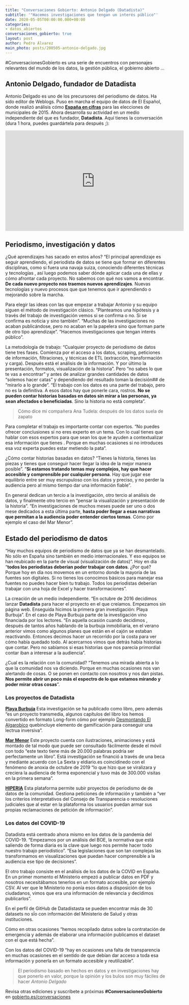 ```yaml
---
title: "Conversaciones Gobierto: Antonio Delgado (Datadista)"
subtitle: '"Hacemos investigaciones que tengan un interés público"'
date: 2020-05-05T00:00:00.000+00:00
categories:
- datos_abiertos
conversaciones_gobierto: true
layout: post
author: Pedro Álvarez
main_photo: posts/200505-antonio-delgado.jpg
---
```


#ConversacionesGobierto es una serie de encuentros con personajes relevantes del mundo de los datos, la gestión pública, el gobierno abierto ...

## Antonio Delgado, fundador de Datadista

Antonio Delgado es uno de los precursores del periodismo de datos. Ha sido editor de Weblogs. Puso en marcha el equipo de datos de El Español, donde realizó análisis cómo **[España en cifras](https://populate.tools/projects/espanaencifras)** para las elecciones de municipales de 2015. Ahora desarrolla su actividad en un medio independiente del que es fundador, **Datadista**. Aquí tienes la conversación (dura 1 hora, puedes guardártela para después ;):

<div class="video_wrapper bigger">
<iframe width="560" height="315" src="https://www.youtube.com/embed/9vdLytpZ-Bc" frameborder="0" allow="accelerometer; autoplay; encrypted-media; gyroscope; picture-in-picture" allowfullscreen></iframe>
</div>

## Periodismo, investigación y datos

¿Qué aprendizajes has sacado en estos años? “El principal aprendizaje es seguir aprendiendo, el periodista de datos se tiene que formar en diferentes disciplinas, como si fuera una navaja suiza, conociendo diferentes técnicas y tecnologías , así luego podemos saber dónde aplicar cada una de ellas y cómo afrontar cada proyecto. No sabemos con qué nos vamos a encontrar. **De cada nuevo proyecto nos traemos nuevos aprendizajes**. Nuevas tecnologías y nuevo procesos que que tenemos que ir aprendiendo o mejorando sobre la marcha.

Para elegir las ideas con las que empezar a trabajar Antonio y su equipo siguen el método de investigación clásico. “Planteamos una hipótesis y a través del trabajo de investigación vemos si se confirma o no. Si se confirma es noticia y sino también”. “Muchas de las investigaciones no acaban publicándose, pero no acaban en la papelera sino que forman parte de otro tipo aprendizaje”. “Hacemos investigaciones que tengan interés público”.

La metodología de trabajo: “Cualquier proyecto de periodismo de datos tiene tres fases. Comienza por el acceso a los datos, scraping, peticiones de información, filtraciones, y técnicas de ETL (extracción, transformación y carga). Después está el análisis de la información. Y por último la presentación, formatos, visualización de la historia”. Pero “no sabes lo que te vas a encontrar” y antes de analizar grandes cantidades de datos “solemos hacer catas” y dependiendo del resultado toman la decisión## de “mirarlo a lo grande”. “El trabajo con los datos es una parte del trabajo, pero no es la definitiva. A esos datos hay que ponerle cara, rostros. **No se pueden contar historias basadas en datos sin mirar a las personas, ya sean afectados o beneficiadas**. Sino la historia no está completa”. 

<blockquote class="quote">
  Cómo dice mi compañera Ana Tudela: después de los datos suela de zapato
</blockquote>

Para completar el trabajo es importante contar con expertos. “No puedes ofrecer conclusiones si no eres experto en un tema. Con lo cual tienes que hablar con esos expertos para que sean los que te ayuden a contextualizar esa información que tienes . Porque en muchas ocasiones si no introduces esa voz experta puedes estar metiendo la pata”.

¿Cómo contar historias basadas en datos? “Tienes la historia, tienes las piezas y tienes que conseguir hacer llegar la idea de la mejor manera posible”. “**Si estamos tratando temas muy complejos, hay que hacer accesible y comprensible por cualquier persona**. Hay que jugar ese equilibrio entre ser muy escrupuloso con los datos y preciso, y no perder la audiencia pero al mismo tiempo dar una información fiable”.

En general dedican un tercio a la investigación, otro tercio al análisis de datos, y finalmente otro tercio en “pensar la visualización y presentación de la historia”. “En investigaciones de muchos meses puede ser uno o dos mese dedicados a esta última parte, **hasta poder llegar a esas narrativas que permitan a la audiencia poder entender ciertos temas**. Cómo por ejemplo el caso del Mar Menor”.

## Estado del periodismo de datos

“Hay muchos equipos de periodismo de datos que ya se han desmantelado. No sólo en España sino también en medio internacionales. Y eso equipos se han reubicado en la  parte de visual (visualización de datos)”.  Hoy en día “**todos los periodistas deberían poder trabajar con datos**. ¿Por qué? Porque hoy en día nos movemos en un entorno donde la mayoría de las fuentes son digitales. Si no tienes los conocimos básicos para manejar esa fuentes no puedes hacer bien tu trabajo. Todos los periodistas deberían trabajar con una hoja de Excel y hacer transformaciones”. 

La creación de un medio independiente. “En octubre de 2016 decidimos lanzar **Datadista** para hacer el proyecto en el que creíamos. Empezamos sin página web. Enseguida hicimos la primera gran investigación: Playa Burbuja”. En el caso de Playa Burbuja parte de la investigación vino financiada por los lectores. “En aquella ocasión cuando decidimos , después de tantos años hablando de la burbuja inmobiliaria, en el verano anterior vimos como algunos planes que están en el cajón se estaban reactivando. Entonces decimos hacer un recorrido por la costa para ver cómo había quedado todo. Al acercarnos vimos que detrás había historias que contar. Pero no sabíamos si esas historias que nos parecía primordial contar iban a interesar a la audiencia”.

¿Cual es la relación con la comunidad? “Tenemos una mirada abierta a lo que la comunidad nos va diciendo. Porque en muchas ocasiones nos van alertando de cosas. O se ponen en contacto con nosotros y nos dan pistas. **Nos permite abrir un poco más el espectro de lo que estamos mirando y poder mirar otras cosas**”. 


### Los proyectos de Datadista

**[Playa Burbuja](https://datadista.com/playa-burbuja/preguntas-respuestas/)**
Esta investigación se ha publicado como libro, pero además “es un proyecto transmedia, algunos capítulos del libro los hemos convertido en formato Long-form cómo por ejemplo [Desmontando El Algarobíco](https://datadista.com/playa-burbuja/desmontando-algarrobico/) quebincluye elemento de gamificación para conseguir una lectrua inversiva”.

**[Mar Menor](https://datadista.com/medioambiente/desastre-mar-menor/)**
Este proyecto cuenta con ilustraciones, animaciones y está montado de tal modo que puede ser consultado fácilmente desde el móvil con todo “este texto tiene más de 20.000 palabras podría ser perfectamente un libro”. Está investigación se financió a través de una beca y mediante acuerdo con La Sexta y eldiario.es coincidinedo con el fenómeno de anoxia de octubre de 2019 “lo que hizo que se viralizara y creciera la audiencia de forma exponencial y tuvo más de 300.000 visitas en la primera semana”.

**[HIPERIA](https://hiperia.datadista.com/)**
Esta plataforma permite subir proyectos de periodismo de de datos de la comunidad. Gestiona peticiones de información y también a “ver los criterios interpretativos del Consejo de Transparencia o resoluciones judiciales que al estar en la plataforma los usuarios puedan armar sus propias reclamaciones de petición de información”.


### Los datos del COVID-19

Datadista está centrado ahora mismo en los datos de la pandemia del COVID-19. “Empezamos por un análisis del BOE, la normativa que está saliendo de forma diaria es la clave que luego nos permite hacer todo nuestro trabajo periodístico”. “Esa legislaciones que son tan complejas las transformamos en visualizaciones que puedan hacer comprensible a la audiencia ese tipo de decisiones”.

El otro trabajo consiste en el análisis de los datos de la COVID en España. En un primer momento el Ministerio empezó a publicar datos en PDF y nosotros necesitábamos tenerlos en un formato accesible, por ejemplo CSV. Al ver que le Ministerio no ponía esos datos a disposición de los ciudadanos, vimos que era una información de relevancia y decidimos publicarlos”.

En el perfil de GitHub de Datadistasta se pueden encontrar más de 30 datasets no sĺo con información del Ministerio de Salud y otras instituciones.

Cómo en otras ocasiones “hemos recopilado datos sobre la contratación de emergencia y además de elaborar una información publicamos el dataset con el que está hecha”.

Con los datos del COVID-19 “hay en ocasiones una falta de transparencia en muchas ocasiones en el sentido de que debían dar acceso a toda esa información y ponerla en un formato accesible y reutilizable”.

<blockquote class="quote">
  El periodismo basado en hechos en datos y en investigaciones hay que ponerlo en valor, porque la opinión y los bulos son muy fáciles de hacer
  <cite>Antonio Delgado</cite>
</blockquote>

Revisa otras ediciones y suscríbete a próximas **#ConversacionesGobierto** en [gobierto.es/conversaciones](https://gobierto.es/conversaciones/)